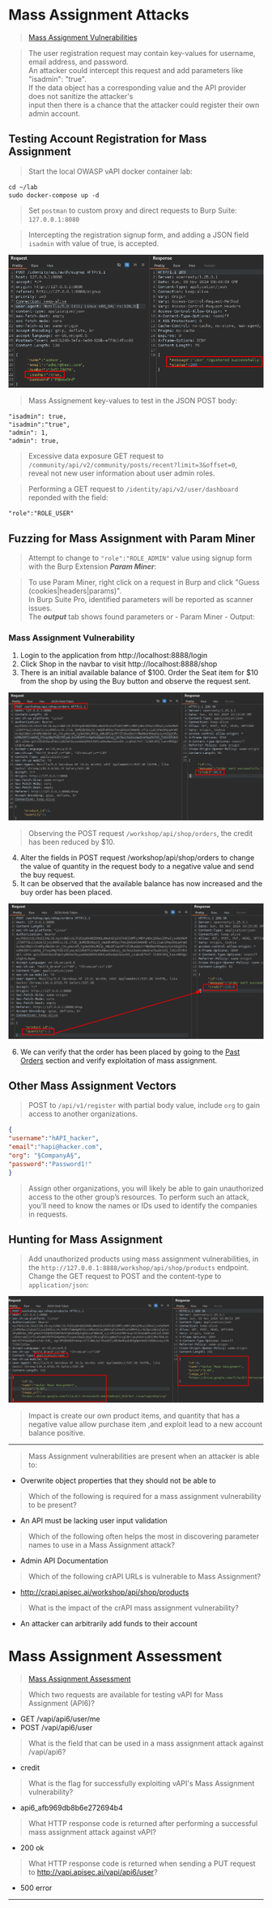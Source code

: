 # Mass Assignment Attacks

>[Mass Assignment Vulnerabilities](https://university.apisec.ai/products/api-penetration-testing/categories/2150251359/posts/2157505663)  

>The user registration request may contain key-values for username, email address, and password.  
>An attacker could intercept this request and add parameters like "isadmin": "true".  
>If the data object has a corresponding value and the API provider does not sanitize the attacker's  
>input then there is a chance that the attacker could register their own admin account.  

## Testing Account Registration for Mass Assignment  

>Start the local OWASP vAPI docker container lab:  

```
cd ~/lab
sudo docker-compose up -d
```  

>Set `postman` to custom proxy and direct requests to Burp Suite: `127.0.0.1:8080`  

>Intercepting the registration signup form, and adding a JSON field `isadmin` with value of true, is accepted.

![crapi-mass-assignment-add-isadmin-json-field.png](/images/crapi-mass-assignment-add-isadmin-json-field.png)  

>Mass Assignement key-values to test in the JSON POST body:  

```
"isadmin": true,
"isadmin":"true",
"admin": 1,
"admin": true, 
```  

>Excessive data exposure GET request to `/community/api/v2/community/posts/recent?limit=3&offset=0`,  
>reveal not new user information about user admin roles.  

>Performing a GET request to `/identity/api/v2/user/dashboard` reponded with the field:  

```
"role":"ROLE_USER"
```  

## Fuzzing for Mass Assignment with Param Miner  

>Attempt to change to `"role":"ROLE_ADMIN"` value using signup form with the Burp Extension ***Param Miner***:  

>To use Param Miner, right click on a request in Burp and click "Guess (cookies|headers|params)".  
>In Burp Suite Pro, identified parameters will be reported as scanner issues.  
>The ***output*** tab shows found parameters or - Param Miner - Output:  

### Mass Assignment Vulnerability  

1. Login to the application from http://localhost:8888/login
2. Click Shop in the navbar to visit http://localhost:8888/shop
3. There is an initial available balance of $100. Order the Seat item for $10 from the shop by using the Buy button and observe the request sent.  

![crapi-mass-assignment-buy-product-credit-response.png](/images/crapi-mass-assignment-buy-product-credit-response.png)  

>Observing the POST request `/workshop/api/shop/orders`, the credit has been reduced by $10.  

4. Alter the fields in POST request /workshop/api/shop/orders to change the value of quantity in the request body to a negative value and send the buy request.   
5. It can be observed that the available balance has now increased and the buy order has been placed.  

![crapi-mass-assignment-buy-product-negative-quantity.png](/images/crapi-mass-assignment-buy-product-negative-quantity.png)  

6. We can verify that the order has been placed by going to the [Past Orders](http://127.0.0.1:8888/past-orders) section and verify exploitation of mass assignment.  

## Other Mass Assignment Vectors  

>POST to `/api/v1/register` with partial body value, include `org` to gain access to another organizations.

```JSON
{
"username":"hAPI_hacker",
"email":"hapi@hacker.com",
"org": "§CompanyA§",
"password":"Password1!"
}
```  

>Assign other organizations, you will likely be able to gain unauthorized access to the other group’s resources. To perform such an attack, you’ll need to know the names or IDs used to identify the companies in requests. 


## Hunting for Mass Assignment  

>Add unauthorized products using mass assignment vulnerabilities, in the `http://127.0.0.1:8888/workshop/api/shop/products` endpoint.
>Change the GET request to POST and the content-type to `application/json`:  

![crapi-mass-assignment-add-products.png](/images/crapi-mass-assignment-add-products.png)  

>Impact is create our own product items, and quantity that has a negative value allow purchase item ,and exploit lead to a new account balance positive.  

----  

>Mass Assignment vulnerabilities are present when an attacker is able to:  

* Overwrite object properties that they should not be able to  

>Which of the following is required for a mass assignment vulnerability to be present?  

* An API must be lacking user input validation

>Which of the following often helps the most in discovering parameter names to use in a Mass Assignment attack?

* Admin API Documentation  

>Which of the following crAPI URLs is vulnerable to Mass Assignment?  

* http://crapi.apisec.ai/workshop/api/shop/products  

>What is the impact of the crAPI mass assignment vulnerability?  

* An attacker can arbitrarily add funds to their account  

# Mass Assignment Assessment  

>[Mass Assignment Assessment](https://university.apisec.ai/products/2147849691/categories/2150251359/posts/2163536891)  

>Which two requests are available for testing vAPI for Mass Assignment (API6)?  

* GET /vapi/api6/user/me
* POST /vapi/api6/user

>What is the field that can be used in a mass assignment attack against /vapi/api6?  

* credit  

>What is the flag for successfully exploiting vAPI's Mass Assignment vulnerability?  

* api6_afb969db8b6e272694b4  

>What HTTP response code is returned after performing a successful mass assignment attack against vAPI?  

* 200 ok  

>What HTTP response code is returned when sending a PUT request to http://vapi.apisec.ai/vapi/api6/user?  

* 500 error  

----  
